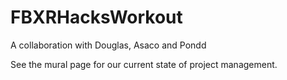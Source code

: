 # FBXRHacksWorkout
A collaboration with Douglas, Asaco and Pondd

See the mural page for our current state of project management.

